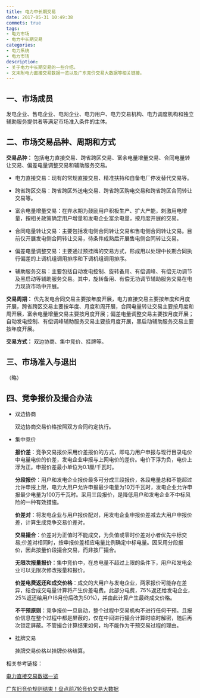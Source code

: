 ```yaml
---
title: 电力中长期交易
date: 2017-05-31 10:49:38
commets: true
tags:
- 电力市场
- 电力中长期交易
categories:
- 电力系统
- 电力市场
description:
- 关于电力中长期交易的一些介绍。
- 文末附电力直接交易数据一览以及广东竞价交易大数据等相关链接。
---
```

## 一、市场成员
发电企业、售电企业、电网企业、电力用户、电力交易机构、电力调度机构和独立辅助服务提供者等满足市场准入条件的主体。

## 二、市场交易品种、周期和方式
**交易品种：**
包括电力直接交易、跨省跨区交易、富余电量增量交易、合同电量转让交易、偏差电量调整交易和辅助服务交易。

* 电力直接交易：现有的常规直接交易、精准扶持和自备电厂停发替代交易等。

* 跨省跨区交易：跨省跨区外送电交易、跨省跨区购电交易和跨省跨区合同转让交易等。

* 富余电量增量交易：在弃水期为鼓励用户积极生产、扩大产能，刺激用电增量，按相关政策确定用户增量和发电企业富余电量，按月度开展的交易。

* 合同电量转让交易：主要包括发电侧合同转让交易和售电侧合同转让交易。目前仅开展发电侧合同转让交易，待条件成熟后开展售电侧合同转让交易。

* 偏差电量调整交易：主要通过预挂牌的交易方式，形成用以处理中长期合同执行偏差的上调机组调用排序和下调机组调用排序。

* 辅助服务交易：主要包括自动发电控制、旋转备用、有偿调峰、有偿无功调节及黑启动等辅助服务交易。其中，旋转备用、有偿无功调节辅助服务交易在电力现货市场中开展。

**交易周期：**
优先发电合同交易主要按年度开展，电力直接交易主要按年度和月度开展，跨省跨区交易主要按年度、月度和周开展，合同电量转让交易主要按月度和周开展，富余电量增量交易主要按月度开展；偏差电量调整交易主要按月度开展；自动发电控制、有偿调峰辅助服务交易主要按月度开展，黑启动辅助服务交易主要按年度开展。

**交易方式：**
双边协商、集中竞价、挂牌等。

## 三、市场准入与退出
（略）

## 四、竞争报价及撮合办法
* 双边协商

    双边协商交易价格按照双方合同约定执行。
* 集中竞价

    **报价差**：竞争交易报价采用价差报价的方式，即电力用户申报与现行目录电价中电量电价的价差，发电企业申报与上网电价的差价。电价下浮为负，电价上浮为正。申报价差最小单位为0.1厘/千瓦时。

    **分段报价**：用户和发电企业报价最多可分成三段报价，各段电量总和不能超过允许申报上限，电力大用户允许申报最少电量为10万千瓦时，发电企业允许申报最少电量为100万千瓦时。采用三段报价，是降低用户和发电企业不中标风险的一种有效措施。

    **价差对**：将发电企业与用户报价配对，用发电企业申报价差减去大用户申报价差，计算生成竞争交易价差对。

    **交易撮合**：价差对为正值时不能成交，为负值或零时价差对小者优先中标交易;价差对相同时，按申报价差相应电量比例确定中标电量。因采用分段报价，因此按量价段撮合交易，而非按厂撮合。

    **无限次报量报价**：集中竞价中，在总电量不超过上限的条件下，用户和发电企业可以无限次修改报量和报价。

    **价差电费返还和成交价格**：成交的大用户与发电企业，两家报价可能存在差异，结合成交电量计算将产生价差电费。此部分电费，75%返还给发电企业，25%返还给用户(6月份后改为50%)，并由此计算产生最终成交价格。

    **不干预原则**：竞争报价一旦启动，整个过程中交易机构不进行任何干预。且报价信息在整个过程中都是屏蔽的，仅在中间进行撮合计算时临时解密，随后再次锁定屏蔽。不管撮合计算结果如何，均不能作为干预交易过程的理由。

* 挂牌交易

    挂牌交易价格以挂牌价格结算。

相关参考链接：

[电力直接交易数据一览 ](https://mp.weixin.qq.com/s?__biz=MzA5NDc1NDQ5NQ==&mid=502069853&idx=4&sn=66efe0c7e61d123d980dc3309268e0fc&chksm=0851998d3f26109bde86039c6e21078844f6f28eef6dbbba308db8febad4cb46d875ba5592ad&mpshare=1&scene=1&srcid=0530GEPJOIgoGTM7nmEWeVnQ#rd)

[广东旧竞价规则结束！盘点前7轮竞价交易大数据](https://mp.weixin.qq.com/s?__biz=MjM5OTA3NTAzNg==&mid=2652376967&idx=1&sn=2a1761b85a75e88806a85ffac13da707&chksm=bd2da2348a5a2b2226d869b855712fc3364e814c595df9fe335892fd2f00f077601a433b676a&mpshare=1&scene=1&srcid=05313jRHAJjWsqQuDaXKnbsA#rd)